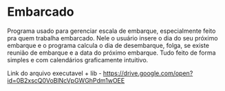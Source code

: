 # Embarcado
Programa usado para gerenciar escala de embarque, especialmente feito pra quem trabalha embarcado.
Nele o usuário insere o dia do seu próximo embarque e o programa calcula o dia de desembarque, folga, 
se existe reunião de embarque e a data do próximo embarque.
Tudo feito de forma simples e com calendários graficamente intuitivo.

Link do arquivo executavel + lib - https://drive.google.com/open?id=0B2xscQ0VoBlNcVpGWGhPdm1wOEE
